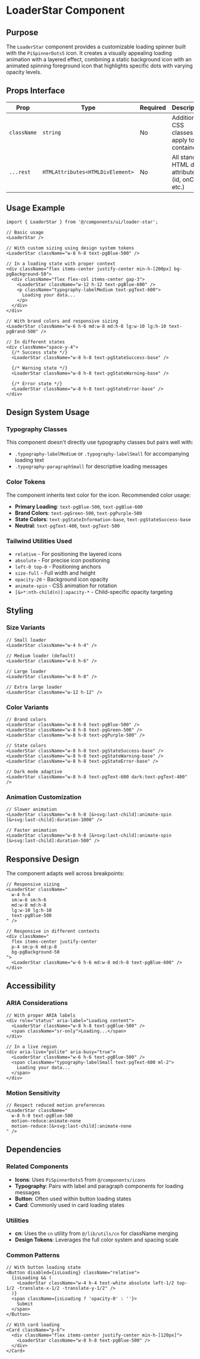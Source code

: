 # LoaderStar Component

## Purpose

The `LoaderStar` component provides a customizable loading spinner built with the `PiSpinnerDots5` icon. It creates a visually appealing loading animation with a layered effect, combining a static background icon with an animated spinning foreground icon that highlights specific dots with varying opacity levels.

## Props Interface

| Prop | Type | Required | Description |
|------|------|----------|-------------|
| `className` | `string` | No | Additional CSS classes to apply to the container |
| `...rest` | `HTMLAttributes<HTMLDivElement>` | No | All standard HTML div attributes (id, onClick, etc.) |

## Usage Example

```tsx
import { LoaderStar } from '@/components/ui/loader-star';

// Basic usage
<LoaderStar />

// With custom sizing using design system tokens
<LoaderStar className="w-8 h-8 text-pgBlue-500" />

// In a loading state with proper context
<div className="flex items-center justify-center min-h-[200px] bg-pgBackground-50">
  <div className="flex flex-col items-center gap-3">
    <LoaderStar className="w-12 h-12 text-pgBlue-600" />
    <p className="typography-labelMedium text-pgText-600">
      Loading your data...
    </p>
  </div>
</div>

// With brand colors and responsive sizing
<LoaderStar className="w-6 h-6 md:w-8 md:h-8 lg:w-10 lg:h-10 text-pgBrand-500" />

// In different states
<div className="space-y-4">
  {/* Success state */}
  <LoaderStar className="w-8 h-8 text-pgStateSuccess-base" />
  
  {/* Warning state */}
  <LoaderStar className="w-8 h-8 text-pgStateWarning-base" />
  
  {/* Error state */}
  <LoaderStar className="w-8 h-8 text-pgStateError-base" />
</div>
```

## Design System Usage

### Typography Classes
This component doesn't directly use typography classes but pairs well with:
- `.typography-labelMedium` or `.typography-labelSmall` for accompanying loading text
- `.typography-paragraphSmall` for descriptive loading messages

### Color Tokens
The component inherits text color for the icon. Recommended color usage:
- **Primary Loading**: `text-pgBlue-500`, `text-pgBlue-600`
- **Brand Colors**: `text-pgGreen-500`, `text-pgPurple-500`
- **State Colors**: `text-pgStateInformation-base`, `text-pgStateSuccess-base`
- **Neutral**: `text-pgText-400`, `text-pgText-500`

### Tailwind Utilities Used
- `relative` - For positioning the layered icons
- `absolute` - For precise icon positioning
- `left-0 top-0` - Positioning anchors
- `size-full` - Full width and height
- `opacity-20` - Background icon opacity
- `animate-spin` - CSS animation for rotation
- `[&>*:nth-child(n)]:opacity-*` - Child-specific opacity targeting

## Styling

### Size Variants
```tsx
// Small loader
<LoaderStar className="w-4 h-4" />

// Medium loader (default)
<LoaderStar className="w-6 h-6" />

// Large loader
<LoaderStar className="w-8 h-8" />

// Extra large loader
<LoaderStar className="w-12 h-12" />
```

### Color Variants
```tsx
// Brand colors
<LoaderStar className="w-8 h-8 text-pgBlue-500" />
<LoaderStar className="w-8 h-8 text-pgGreen-500" />
<LoaderStar className="w-8 h-8 text-pgPurple-500" />

// State colors
<LoaderStar className="w-8 h-8 text-pgStateSuccess-base" />
<LoaderStar className="w-8 h-8 text-pgStateWarning-base" />
<LoaderStar className="w-8 h-8 text-pgStateError-base" />

// Dark mode adaptive
<LoaderStar className="w-8 h-8 text-pgText-600 dark:text-pgText-400" />
```

### Animation Customization
```tsx
// Slower animation
<LoaderStar className="w-8 h-8 [&>svg:last-child]:animate-spin [&>svg:last-child]:duration-1000" />

// Faster animation
<LoaderStar className="w-8 h-8 [&>svg:last-child]:animate-spin [&>svg:last-child]:duration-500" />
```

## Responsive Design

The component adapts well across breakpoints:

```tsx
// Responsive sizing
<LoaderStar className="
  w-4 h-4 
  sm:w-6 sm:h-6 
  md:w-8 md:h-8 
  lg:w-10 lg:h-10
  text-pgBlue-500
" />

// Responsive in different contexts
<div className="
  flex items-center justify-center
  p-4 sm:p-6 md:p-8
  bg-pgBackground-50
">
  <LoaderStar className="w-6 h-6 md:w-8 md:h-8 text-pgBlue-600" />
</div>
```

## Accessibility

### ARIA Considerations
```tsx
// With proper ARIA labels
<div role="status" aria-label="Loading content">
  <LoaderStar className="w-8 h-8 text-pgBlue-500" />
  <span className="sr-only">Loading...</span>
</div>

// In a live region
<div aria-live="polite" aria-busy="true">
  <LoaderStar className="w-6 h-6 text-pgBlue-500" />
  <span className="typography-labelSmall text-pgText-600 ml-2">
    Loading your data...
  </span>
</div>
```

### Motion Sensitivity
```tsx
// Respect reduced motion preferences
<LoaderStar className="
  w-8 h-8 text-pgBlue-500
  motion-reduce:animate-none
  motion-reduce:[&>svg:last-child]:animate-none
" />
```

## Dependencies

### Related Components
- **Icons**: Uses `PiSpinnerDots5` from `@/components/icons`
- **Typography**: Pairs with label and paragraph components for loading messages
- **Button**: Often used within button loading states
- **Card**: Commonly used in card loading states

### Utilities
- **cn**: Uses the `cn` utility from `@/lib/utils/cn` for className merging
- **Design Tokens**: Leverages the full color system and spacing scale

### Common Patterns
```tsx
// With button loading state
<Button disabled={isLoading} className="relative">
  {isLoading && (
    <LoaderStar className="w-4 h-4 text-white absolute left-1/2 top-1/2 -translate-x-1/2 -translate-y-1/2" />
  )}
  <span className={isLoading ? 'opacity-0' : ''}>
    Submit
  </span>
</Button>

// With card loading
<Card className="p-6">
  <div className="flex items-center justify-center min-h-[120px]">
    <LoaderStar className="w-8 h-8 text-pgBlue-500" />
  </div>
</Card>
```